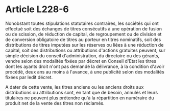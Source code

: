 # Article L228-6

Nonobstant toutes stipulations statutaires contraires, les sociétés qui ont effectué soit des échanges de titres consécutifs à une opération de fusion ou de scission, de réduction de capital, de regroupement ou de division et de conversion obligatoire de titres au porteur en titres nominatifs, soit des distributions de titres imputées sur les réserves ou liées à une réduction de capital, soit des distributions ou attributions d'actions gratuites peuvent, sur simple décision du conseil d'administration, du directoire ou des gérants, vendre selon des modalités fixées par décret en Conseil d'Etat les titres dont les ayants droit n'ont pas demandé la délivrance, à la condition d'avoir procédé, deux ans au moins à l'avance, à une publicité selon des modalités fixées par ledit décret.

A dater de cette vente, les titres anciens ou les anciens droits aux distributions ou attributions sont, en tant que de besoin, annulés et leurs titulaires ne peuvent plus prétendre qu'à la répartition en numéraire du produit net de la vente des titres non réclamés.
